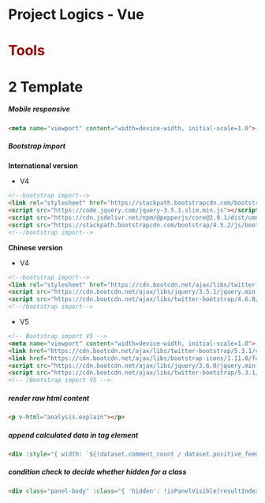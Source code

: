 # Project Logics - Vue

# <span style="color: #990000">Tools</span>
# 2 Template

##### Mobile responsive
```html
<meta name="viewport" content="width=device-width, initial-scale=1.0">
```

##### Bootstrap import
**International version**

- V4
```html
<!--bootstrap import-->
<link rel="stylesheet" href="https://stackpath.bootstrapcdn.com/bootstrap/4.5.2/css/bootstrap.min.css">
<script src="https://code.jquery.com/jquery-3.5.1.slim.min.js"></script>
<script src="https://cdn.jsdelivr.net/npm/@popperjs/core@2.9.1/dist/umd/popper.min.js"></script>
<script src="https://stackpath.bootstrapcdn.com/bootstrap/4.5.2/js/bootstrap.min.js"></script>
<!--/bootstrap import-->
```
**Chinese version**

- V4
```html
<!--bootstrap import-->
<link rel="stylesheet" href="https://cdn.bootcdn.net/ajax/libs/twitter-bootstrap/4.6.0/css/bootstrap.min.css">
<script src="https://cdn.bootcdn.net/ajax/libs/jquery/3.5.1/jquery.min.js"></script>
<script src="https://cdn.bootcdn.net/ajax/libs/twitter-bootstrap/4.6.0/js/bootstrap.bundle.min.js"></script>
<!--/bootstrap import-->
```
- V5
```html
<!-- Bootstrap import V5 -->
<meta name="viewport" content="width=device-width, initial-scale=1.0">
<link href="https://cdn.bootcdn.net/ajax/libs/twitter-bootstrap/5.3.1/css/bootstrap.css" rel="stylesheet">
<link href="https://cdn.bootcdn.net/ajax/libs/bootstrap-icons/1.11.0/font/bootstrap-icons.css" rel="stylesheet">
<script src="https://cdn.bootcdn.net/ajax/libs/jquery/3.6.0/jquery.min.js"></script>
<script src="https://cdn.bootcdn.net/ajax/libs/twitter-bootstrap/5.3.1/js/bootstrap.bundle.min.js"></script>
<!-- /Bootstrap import V5 -->
```
 

##### render raw html content 
```html
<p v-html="analysis.explain"></p>
```

##### append calculated data in tag element
```html
<div :style="{ width: `${(dataset.comment_count / dataset.positive_feedback_count) * 100}%` }">
```

##### condition check to decide whether hidden for a class
```html
<div class="panel-body" :class="{ 'hidden': !isPanelVisible(resultIndex)&&!(result.sort_key==dataset.list_exam_user.length) }">
```


 

